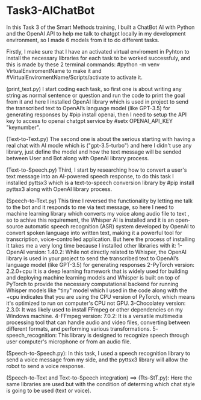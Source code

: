 # Task3-AIChatBot

In this Task 3 of the Smart Methods training, I built a ChatBot AI with Python and the OpenAI API to help me talk to chatgpt locally in my development environment, so I made 6 models from it to do different tasks.

Firstly, I make sure that I have an activated virtual enviroment in Pyhton to install the necessary libraries for each task to be worked successfuly, and this is made by these 2 terminal commands:
#python -m venv VirtualEnviromentName to make it and #VirtualEnviromentName/Scripts/activate to activate it.

(print_text.py)
I start coding each task, so first one is about writing any string as normal sentence or question and run the code to print the goal from it and here I installed OpenAI library which is used in project to send the transcribed text to OpenAI’s language model (like GPT-3.5) for generating responses by #pip install openai, then I need to setup the API key to access to openai chatgpt service by
#setx OPENAI_API_KEY "keynumber".

(Text-to-Text.py)
The second one is about the serious starting with having a real chat with AI modle which is ("gpt-3.5-turbo") and here I didn't use any library, just define the model and how the text message will be sended
between User and Bot along with OpenAI library process.

(Text-to-Speech.py)
Third, I start by researching how to convert a user's text message into an AI-powered speech response, to do this task I installed pyttsx3 which is a text-to-speech conversion library by #pip install pyttsx3 along with OpenAI library process.

(Speech-to-Text.py)
This time I reversed the functionality by letting me talk to the bot and it responds to me via text message, so here I need to machine learning library which converts my voice along audio file to text
, so to achive this requirement, the Whisper AI is installed and it is an open-source automatic speech recognition (ASR) system developed by OpenAI to convert spoken language into written text, making it a powerful tool for transcription, voice-controlled application.
But here the process of installing it takes me a very long time because I installed other libraries with it:
1-OpenAI version: 1.40.2:
While not directly related to Whisper, the OpenAI library is used in your project to send the transcribed text to OpenAI’s language model (like GPT-3.5) for generating responses
2-PyTorch version: 2.2.0+cpu
It is a deep learning framework that is widely used for building and deploying machine learning models and Whisper is built on top of PyTorch to provide the necessary computational backend for running Whisper models like "tiny" model which I used in the code along with the +cpu indicates that you are using the CPU version of PyTorch, which means it's optimized to run on computer's CPU not GPU.
3-Chocolatey version: 2.3.0:
It was likely used to install FFmpeg or other dependencies on my Windows machine.
4-FFmpeg version: 7.0.2:
It is a versatile multimedia processing tool that can handle audio and video files, converting between different formats, and performing various transformations.
5- speech_recognition: This library is designed to recognize speech through user computer's microphone or from an audio file.

(Speech-to-Speech.py):
In this task, I used a speech recognition library to send a voice message from my side, and the pyttsx3 library will allow the robot to send a voice response.

(Speech-to-Text and Text-to-Speech integration) ==> (Tts-StT.py):
Here the same libraries are used but with the condition of determing which chat style is going to be used (text or voice).

